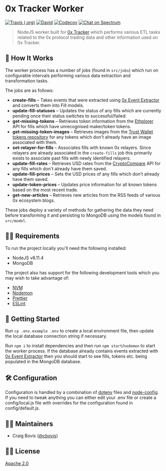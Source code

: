 # 0x Tracker Worker

[![Travis (.org)](https://img.shields.io/travis/0xTracker/0x-tracker-worker.svg?style=flat-square)](https://travis-ci.org/0xTracker/0x-tracker-worker)
[![David](https://img.shields.io/david/0xtracker/0x-tracker-worker.svg?style=flat-square)](https://github.com/0xTracker/0x-tracker-worker)
[![Codecov](https://img.shields.io/codecov/c/github/0xTracker/0x-tracker-worker.svg?style=flat-square)](https://codecov.io/gh/0xTracker/0x-tracker-worker)
[![Chat on Spectrum](https://img.shields.io/badge/chat%20on-spectrum-752bf2.svg?style=flat-square)](https://spectrum.chat/0x-tracker)

> NodeJS worker built for [0x Tracker](https://0xtracker.com) which performs various ETL tasks related to the 0x protocol trading data and other information used on 0x Tracker.

## 🧐 How It Works

The worker process has a number of jobs (found in `src/jobs`) which run on configurable intervals performing various data extraction and transformation tasks.

The jobs are as follows:

- **create-fills** – Takes events that were extracted using [0x Event Extractor](https://github.com/0xTracker/0x-event-extractor) and converts them into Fill models.
- **update-fill-statuses** – Updates the status of any fills which are currently pending once their status switches to successful/failed.
- **get-missing-tokens** – Retrieves token information from the [Ethplorer](https://ethplorer.io) API for fills which have unrecognised maker/token tokens.
- **get-missing-token-images** – Retrieves images from the [Trust Wallet tokens repository](https://github.com/TrustWallet/tokens) for any tokens which don't already have an image associated with them.
- **set-relayer-for-fills** – Associates fills with known 0x relayers. Since relayers are already associated in the `create-fills` job this primarily exists to associate past fills with newly identified relayers.
- **update-fill-rates** – Retrieves USD rates from the [CryptoCompare](https://www.cryptocompare.com/) API for any fills which don't already have them saved.
- **update-fill-prices** – Sets the USD prices of any fills which don't already have them saved.
- **update-token-prices** – Updates price information for all known tokens based on the most recent trade.
- **get-new-articles** – Retrieves new articles from the RSS feeds of various 0x ecosystem blogs.

These jobs deploy a variety of methods for gathering the data they need before transforming it and persisting to MongoDB using the models found in `src/model`.

## 👮‍♂️ Requirements

To run the project locally you'll need the following installed:

- NodeJS v8.11.4
- MongoDB

The project also has support for the following development tools which you may wish to take advantage of:

- [NVM](https://github.com/creationix/nvm)
- [Nodemon](https://nodemon.io/)
- [Prettier](https://prettier.io/docs/en/editors.html)
- [ESLint](https://eslint.org/docs/user-guide/integrations#editors)

## 🐣 Getting Started

Run `cp .env.example .env` to create a local environment file, then update the local database connection string if necessary.

Run `npm i` to install dependencies and then run `npm start`/`nodemon` to start the worker process. If the database already contains events extracted with [0x Event Extractor](https://github.com/0xTracker/0x-event-extractor) then you should start to see fills, tokens etc. being populated in the MongoDB database.

## 🛠 Configuration

Configuration is handled by a combination of [dotenv](https://github.com/motdotla/dotenv) files and [node-config](https://github.com/lorenwest/node-config). If you need to tweak anything you can either edit your .env file or create a config/local.js file with overrides for the configuration found in config/default.js.

## 👨‍💻 Maintainers

- Craig Bovis ([@cbovis](https://github.com/cbovis))

## 👩‍⚖️ License

[Apache 2.0](https://github.com/0xTracker/0x-tracker-worker/blob/master/LICENSE)
